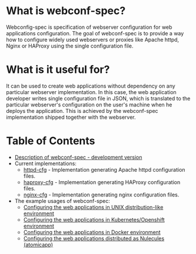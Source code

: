 # What is webconf-spec?
Webconfig-spec is specification of webserver configuration for web applications configuration. The goal of webconf-spec is to provide a way how to configure widely used webservers or proxies like Apache httpd, Nginx or HAProxy using the single configuration file.

# What is it useful for?

It can be used to create web applications without dependency on any particular webserver implementation. In this case, the web application developer writes single configuration file in JSON, which is translated to the particular webserver's configuration on the user's machine when he deploys the application. This is achieved by the webconf-spec implementation shipped together with the webserver.

# Table of Contents

  * [Description of webconf-spec - development version](dev/README.md)
  * Current implementations:
    * [httpd-cfg](https://github.com/micro-webapps/httpd-cfg) - Implementation generating Apache httpd configuration files.
    * [haproxy-cfg](https://github.com/micro-webapps/haproxy-cfg) - Implementation generating HAProxy configuration files.
    * [nginx-cfg](https://github.com/micro-webapps/nginx-cfg) - Implementation generating nginx configuration files.
  * The example usages of webconf-spec:
    * [Configuring the web applications in UNIX distribution-like environment](example-distro.md)
    * [Configuring the web applications in Kubernetes/Openshift environment](example-kubernetes-openshift.md)
    * [Configuring the web applications in Docker environment](example-docker.md)
    * [Configuring the web applications distributed as Nulecules (atomicapp)](example-nulecule.md)
